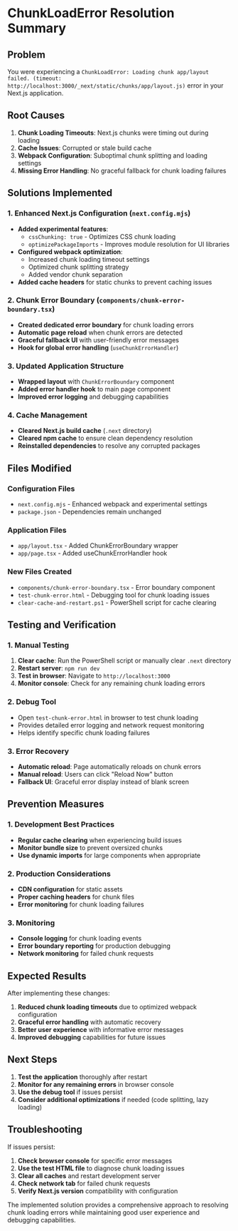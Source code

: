 # ChunkLoadError Resolution Summary

## Problem
You were experiencing a `ChunkLoadError: Loading chunk app/layout failed. (timeout: http://localhost:3000/_next/static/chunks/app/layout.js)` error in your Next.js application.

## Root Causes
1. **Chunk Loading Timeouts**: Next.js chunks were timing out during loading
2. **Cache Issues**: Corrupted or stale build cache
3. **Webpack Configuration**: Suboptimal chunk splitting and loading settings
4. **Missing Error Handling**: No graceful fallback for chunk loading failures

## Solutions Implemented

### 1. Enhanced Next.js Configuration (`next.config.mjs`)
- **Added experimental features**:
  - `cssChunking: true` - Optimizes CSS chunk loading
  - `optimizePackageImports` - Improves module resolution for UI libraries
- **Configured webpack optimization**:
  - Increased chunk loading timeout settings
  - Optimized chunk splitting strategy
  - Added vendor chunk separation
- **Added cache headers** for static chunks to prevent caching issues

### 2. Chunk Error Boundary (`components/chunk-error-boundary.tsx`)
- **Created dedicated error boundary** for chunk loading errors
- **Automatic page reload** when chunk errors are detected
- **Graceful fallback UI** with user-friendly error messages
- **Hook for global error handling** (`useChunkErrorHandler`)

### 3. Updated Application Structure
- **Wrapped layout** with `ChunkErrorBoundary` component
- **Added error handler hook** to main page component
- **Improved error logging** and debugging capabilities

### 4. Cache Management
- **Cleared Next.js build cache** (`.next` directory)
- **Cleared npm cache** to ensure clean dependency resolution
- **Reinstalled dependencies** to resolve any corrupted packages

## Files Modified

### Configuration Files
- `next.config.mjs` - Enhanced webpack and experimental settings
- `package.json` - Dependencies remain unchanged

### Application Files
- `app/layout.tsx` - Added ChunkErrorBoundary wrapper
- `app/page.tsx` - Added useChunkErrorHandler hook

### New Files Created
- `components/chunk-error-boundary.tsx` - Error boundary component
- `test-chunk-error.html` - Debugging tool for chunk loading issues
- `clear-cache-and-restart.ps1` - PowerShell script for cache clearing

## Testing and Verification

### 1. Manual Testing
1. **Clear cache**: Run the PowerShell script or manually clear `.next` directory
2. **Restart server**: `npm run dev`
3. **Test in browser**: Navigate to `http://localhost:3000`
4. **Monitor console**: Check for any remaining chunk loading errors

### 2. Debug Tool
- Open `test-chunk-error.html` in browser to test chunk loading
- Provides detailed error logging and network request monitoring
- Helps identify specific chunk loading failures

### 3. Error Recovery
- **Automatic reload**: Page automatically reloads on chunk errors
- **Manual reload**: Users can click "Reload Now" button
- **Fallback UI**: Graceful error display instead of blank screen

## Prevention Measures

### 1. Development Best Practices
- **Regular cache clearing** when experiencing build issues
- **Monitor bundle size** to prevent oversized chunks
- **Use dynamic imports** for large components when appropriate

### 2. Production Considerations
- **CDN configuration** for static assets
- **Proper caching headers** for chunk files
- **Error monitoring** for chunk loading failures

### 3. Monitoring
- **Console logging** for chunk loading events
- **Error boundary reporting** for production debugging
- **Network monitoring** for failed chunk requests

## Expected Results

After implementing these changes:

1. **Reduced chunk loading timeouts** due to optimized webpack configuration
2. **Graceful error handling** with automatic recovery
3. **Better user experience** with informative error messages
4. **Improved debugging** capabilities for future issues

## Next Steps

1. **Test the application** thoroughly after restart
2. **Monitor for any remaining errors** in browser console
3. **Use the debug tool** if issues persist
4. **Consider additional optimizations** if needed (code splitting, lazy loading)

## Troubleshooting

If issues persist:

1. **Check browser console** for specific error messages
2. **Use the test HTML file** to diagnose chunk loading issues
3. **Clear all caches** and restart development server
4. **Check network tab** for failed chunk requests
5. **Verify Next.js version** compatibility with configuration

The implemented solution provides a comprehensive approach to resolving chunk loading errors while maintaining good user experience and debugging capabilities. 